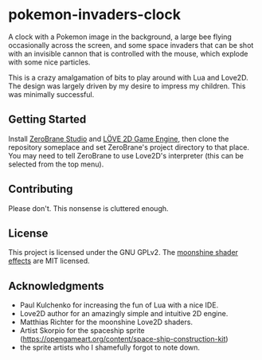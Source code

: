# pokemon-invaders-clock

A clock with a Pokemon image in the background, a large bee flying occasionally across the screen, and some space invaders that can be shot with an invisible cannon that is controlled with the mouse, which explode with some nice particles.

This is a crazy amalgamation of bits to play around with Lua and Love2D. The design was largely driven by my desire to impress my children. This was minimally successful.

## Getting Started

Install [ZeroBrane Studio](https://studio.zerobrane.com/) and [LÖVE 2D Game Engine](https://love2d.org/), then clone the repository someplace and set ZeroBrane's project directory to that place. You may need to tell ZeroBrane to use Love2D's interpreter (this can be selected from the top menu).

## Contributing

Please don't. This nonsense is cluttered enough.

## License

This project is licensed under the GNU GPLv2.
The [moonshine shader effects](https://github.com/vrld/moonshine) are MIT licensed.

## Acknowledgments

* Paul Kulchenko for increasing the fun of Lua with a nice IDE.
* Love2D author for an amazingly simple and intuitive 2D engine.
* Matthias Richter for the moonshine Love2D shaders.
* Artist Skorpio for the spaceship sprite (https://opengameart.org/content/space-ship-construction-kit)
* the sprite artists who I shamefully forgot to note down.
